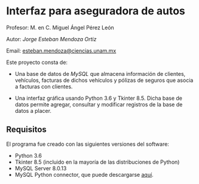 # Interfaz para aseguradora de autos

Profesor: M. en C. Miguel Ángel Pérez León

Autor: _Jorge Esteban Mendoza Ortiz_

Email: [esteban.mendoza@ciencias.unam.mx](mailto:esteban.mendoza@ciencias.unam.mx)

Este proyecto consta de:
 
 - Una base de datos de _MySQL_ que almacena información de clientes, vehículos, facturas de dichos vehículos y pólizas de seguros que asocia a facturas con clientes. 
 
 - Una interfaz gráfica usando Python 3.6 y Tkinter 8.5. Dicha base de datos permite agregar, consultar y modificar registros de la base de datos a placer. 

## Requisitos

El programa fue creado con las siguientes versiones del software:
- Python 3.6
- Tkinter 8.5 (incluido en la mayoría de las distribuciones de Python)
- MySQL Server 8.0.13
- MySQL Python connector, que puede descargarse [aquí](https://dev.mysql.com/downloads/connector/python/).
